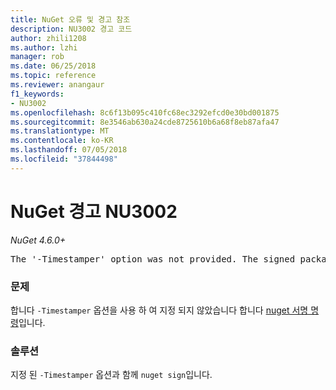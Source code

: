 ```yaml
---
title: NuGet 오류 및 경고 참조
description: NU3002 경고 코드
author: zhili1208
ms.author: lzhi
manager: rob
ms.date: 06/25/2018
ms.topic: reference
ms.reviewer: anangaur
f1_keywords:
- NU3002
ms.openlocfilehash: 8c6f13b095c410fc68ec3292efcd0e30bd001875
ms.sourcegitcommit: 8e3546ab630a24cde8725610b6a68f8eb87afa47
ms.translationtype: MT
ms.contentlocale: ko-KR
ms.lasthandoff: 07/05/2018
ms.locfileid: "37844498"
---
```

# <a name="nuget-warning-nu3002"></a>NuGet 경고 NU3002

*NuGet 4.6.0+*

<pre>The '-Timestamper' option was not provided. The signed package will not be timestamped.</pre>

### <a name="issue"></a>문제
합니다 `-Timestamper` 옵션을 사용 하 여 지정 되지 않았습니다 합니다 [nuget 서명 명령](../../tools/cli-ref-sign.md)입니다.

### <a name="solution"></a>솔루션
지정 된 `-Timestamper` 옵션과 함께 `nuget sign`입니다.